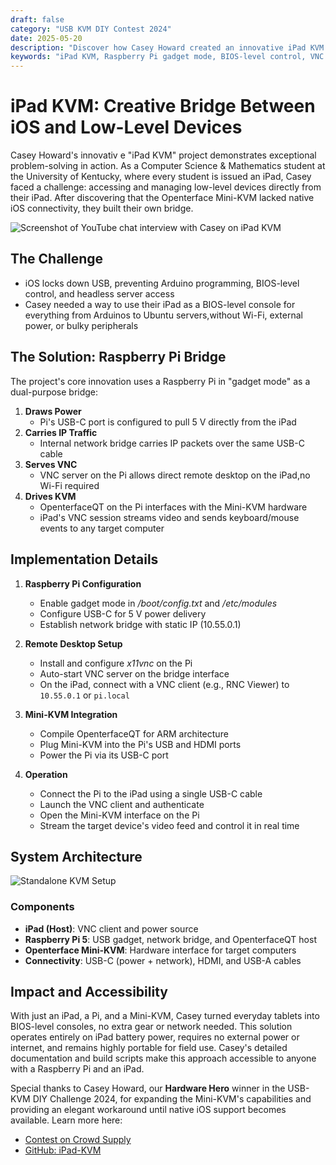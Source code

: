 ```yaml
---
draft: false
category: "USB KVM DIY Contest 2024"
date: 2025-05-20
description: "Discover how Casey Howard created an innovative iPad KVM solution using Raspberry Pi as a bridge, enabling direct BIOS-level control of devices from an iPad. Learn about this DIY project that combines Raspberry Pi gadget mode, VNC, and Openterface Mini-KVM for headless device management."
keywords: "iPad KVM, Raspberry Pi gadget mode, BIOS-level control, VNC server, headless device management, USB-C bridge, iOS device control, Raspberry Pi 5, Openterface Mini-KVM, DIY electronics project, USB gadget mode, remote desktop, iPad power delivery, computer science project, hardware hacking, USB-C networking, VNC client, iPad accessories, Raspberry Pi configuration, USB-C power delivery, DIY KVM solution"
---
```


# iPad KVM: Creative Bridge Between iOS and Low-Level Devices

Casey Howard's innovativ e "iPad KVM" project demonstrates exceptional problem-solving in action. As a Computer Science & Mathematics student at the University of Kentucky, where every student is issued an iPad, Casey faced a challenge: accessing and managing low-level devices directly from their iPad. After discovering that the Openterface Mini-KVM lacked native iOS connectivity, they built their own bridge.

![Screenshot of YouTube chat interview with Casey on iPad KVM](https://assets.openterface.com/images/blog/Casey-iPad-KVM-chat.webp)

## The Challenge

-   iOS locks down USB, preventing Arduino programming, BIOS-level control, and headless server access
-   Casey needed a way to use their iPad as a BIOS-level console for everything from Arduinos to Ubuntu servers,without Wi-Fi, external power, or bulky peripherals

## The Solution: Raspberry Pi Bridge

The project's core innovation uses a Raspberry Pi in "gadget mode" as a dual-purpose bridge:

1. **Draws Power**
    - Pi's USB-C port is configured to pull 5 V directly from the iPad
2. **Carries IP Traffic**
    - Internal network bridge carries IP packets over the same USB-C cable
3. **Serves VNC**
    - VNC server on the Pi allows direct remote desktop on the iPad,no Wi-Fi required
4. **Drives KVM**
    - OpenterfaceQT on the Pi interfaces with the Mini-KVM hardware
    - iPad's VNC session streams video and sends keyboard/mouse events to any target computer

## Implementation Details

1. **Raspberry Pi Configuration**

    - Enable gadget mode in _/boot/config.txt_ and _/etc/modules_
    - Configure USB-C for 5 V power delivery
    - Establish network bridge with static IP (10.55.0.1)

2. **Remote Desktop Setup**

    - Install and configure _x11vnc_ on the Pi
    - Auto-start VNC server on the bridge interface
    - On the iPad, connect with a VNC client (e.g., RNC Viewer) to `10.55.0.1` or `pi.local`

3. **Mini-KVM Integration**

    - Compile OpenterfaceQT for ARM architecture
    - Plug Mini-KVM into the Pi's USB and HDMI ports
    - Power the Pi via its USB-C port

4. **Operation**
    - Connect the Pi to the iPad using a single USB-C cable
    - Launch the VNC client and authenticate
    - Open the Mini-KVM interface on the Pi
    - Stream the target device's video feed and control it in real time

## System Architecture

![Standalone KVM Setup](https://assets.openterface.com/images/blog/Casey-Setup-with-Pi-and-minikvm.webp)

### Components

-   **iPad (Host)**: VNC client and power source
-   **Raspberry Pi 5**: USB gadget, network bridge, and OpenterfaceQT host
-   **Openterface Mini-KVM**: Hardware interface for target computers
-   **Connectivity**: USB-C (power + network), HDMI, and USB-A cables

## Impact and Accessibility

With just an iPad, a Pi, and a Mini-KVM, Casey turned everyday tablets into BIOS-level consoles, no extra gear or network needed. This solution operates entirely on iPad battery power, requires no external power or internet, and remains highly portable for field use. Casey's detailed documentation and build scripts make this approach accessible to anyone with a Raspberry Pi and an iPad.

Special thanks to Casey Howard, our **Hardware Hero** winner in the USB-KVM DIY Challenge 2024, for expanding the Mini-KVM's capabilities and providing an elegant workaround until native iOS support becomes available. Learn more here:

-   [Contest on Crowd Supply](https://www.crowdsupply.com/techxartisan/usb-kvm-diy-challenge-2024)
-   [GitHub: iPad-KVM](https://github.com/FireFreexe/iPad-KVM)
